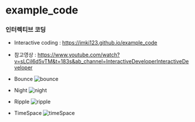 # example_code

### 인터렉티브 코딩
- Interactive coding : https://imki123.github.io/example_code
- 참고영상 : https://www.youtube.com/watch?v=sLCiI6d5vTM&t=183s&ab_channel=InteractiveDeveloperInteractiveDeveloper

- Bounce
![bounce](https://user-images.githubusercontent.com/43270441/100179141-af32e180-2f18-11eb-8bf8-b29d1c08d3ab.jpg)
- Night
![night](https://user-images.githubusercontent.com/43270441/100179156-b5c15900-2f18-11eb-811e-864052b453c9.jpg)
- Ripple
![ripple](https://user-images.githubusercontent.com/43270441/100179160-b8bc4980-2f18-11eb-9923-2e270d009aab.jpg)
- TimeSpace
![timeSpace](https://user-images.githubusercontent.com/43270441/100179163-bb1ea380-2f18-11eb-8471-b47020f07e2b.jpg)
